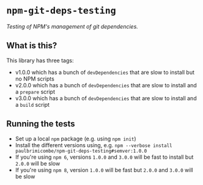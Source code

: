 # `npm-git-deps-testing`

_Testing of NPM's management of git dependencies._

## What is this?

This library has three tags:

- v1.0.0 which has a bunch of `devDependencies` that are slow to install but no NPM scripts
- v2.0.0 which has a bunch of `devDependencies` that are slow to install and a `prepare` script
- v3.0.0 which has a bunch of `devDependencies` that are slow to install and a `build` script

## Running the tests

- Set up a local `npm` package (e.g. using `npm init`)
- Install the different versions using, e.g. `npm --verbose install paulbrimicombe/npm-git-deps-testing#semver:1.0.0`
- If you're using `npm 6`, versions `1.0.0` and `3.0.0` will be fast to install but `2.0.0` will be slow
- If you're using `npm 8`, version `1.0.0` will be fast but `2.0.0` and `3.0.0` will be slow

